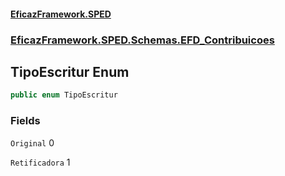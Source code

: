 #### [EficazFramework.SPED](EficazFrameworkSPED.md 'EficazFramework SPED')
### [EficazFramework.SPED.Schemas.EFD_Contribuicoes](EficazFramework.SPED.Schemas.EFD_Contribuicoes.md 'EficazFramework.SPED.Schemas.EFD_Contribuicoes')

## TipoEscritur Enum

```csharp
public enum TipoEscritur
```
### Fields

<a name='EficazFramework.SPED.Schemas.EFD_Contribuicoes.TipoEscritur.Original'></a>

`Original` 0

<a name='EficazFramework.SPED.Schemas.EFD_Contribuicoes.TipoEscritur.Retificadora'></a>

`Retificadora` 1